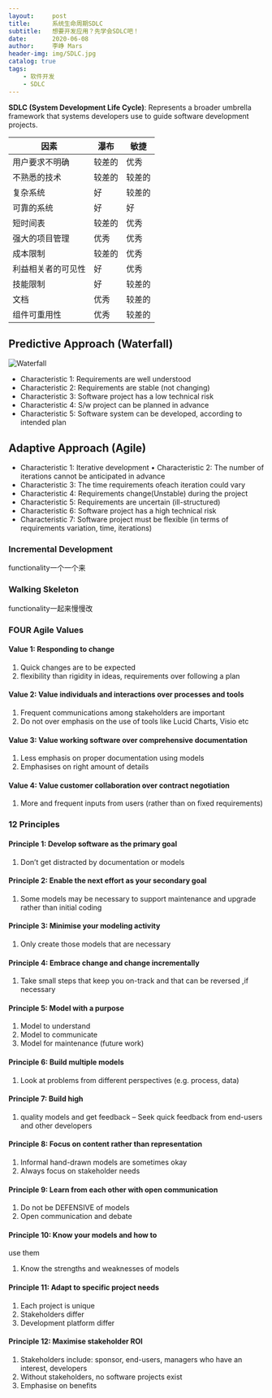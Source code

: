 ```yaml
---
layout:     post
title:      系统生命周期SDLC
subtitle:   想要开发应用？先学会SDLC吧！
date:       2020-06-08
author:     李峥 Mars
header-img: img/SDLC.jpg
catalog: true
tags:
    - 软件开发
    - SDLC
---
```


**SDLC (System Development Life Cycle)**: Represents a broader umbrella framework that systems developers use to guide software development projects.


因素 | 瀑布 | 敏捷
----- | ----- | ----- |
用户要求不明确 | 较差的 | 优秀
不熟悉的技术 | 较差的 | 较差的
复杂系统 | 好 | 较差的
可靠的系统 | 好 | 好
短时间表 | 较差的 | 优秀
强大的项目管理 | 优秀 | 优秀
成本限制 | 较差的 | 优秀
利益相关者的可见性 | 好 | 优秀
技能限制 | 好 | 较差的
文档 | 优秀 | 较差的
组件可重用性 | 优秀 | 较差的


## Predictive Approach (Waterfall)
![Waterfall](https://tva1.sinaimg.cn/large/007S8ZIlgy1gf8dy0kl9ej31gs0jc45m.jpg)
- Characteristic 1: Requirements are well understood
- Characteristic 2: Requirements are stable (not changing)
- Characteristic 3: Software project has a low technical risk
- Characteristic 4: S/w project can be planned in advance
- Characteristic 5: Software system can be developed, according to intended plan

## Adaptive Approach (Agile)
- Characteristic 1: Iterative development • Characteristic 2: The number of iterations cannot be anticipated in advance
- Characteristic 3: The time requirements ofeach iteration could vary
- Characteristic 4: Requirements change(Unstable) during the project
- Characteristic 5: Requirements are uncertain (ill-structured)
- Characteristic 6: Software project has a high technical risk
- Characteristic 7: Software project must be flexible (in terms of requirements variation, time, iterations)

### Incremental Development
functionality一个一个来
### Walking Skeleton
functionality一起来慢慢改

### FOUR Agile Values
#### Value 1: Responding to change
1. Quick changes are to be expected
2. flexibility than rigidity in ideas, requirements over following a plan
#### Value 2: Value individuals and interactions over processes and tools
1. Frequent communications among stakeholders are important
2. Do not over emphasis on the use of tools like Lucid Charts, Visio etc
#### Value 3: Value working software over comprehensive documentation
1. Less emphasis on proper documentation using models
2. Emphasises on right amount of details
#### Value 4: Value customer collaboration over contract negotiation
1. More and frequent inputs from users (rather than on fixed requirements)

### 12 Principles
#### Principle 1: Develop software as the primary goal
1. Don’t get distracted by documentation or models
#### Principle 2: Enable the next effort as your secondary goal
1. Some models may be necessary to support maintenance and upgrade rather than initial coding
#### Principle 3: Minimise your modeling activity
1. Only create those models that are necessary
#### Principle 4: Embrace change and change incrementally
1. Take small steps that keep you on-track and that can be
reversed ,if necessary
#### Principle 5: Model with a purpose
1. Model to understand
2. Model to communicate
3. Model for maintenance (future work)
#### Principle 6: Build multiple models
1. Look at problems from different perspectives (e.g. process,
data)
#### Principle 7: Build high
1. quality models and get feedback – Seek quick feedback from end-users and other developers
#### Principle 8: Focus on content rather than representation 
1. Informal hand-drawn models are sometimes okay
2. Always focus on stakeholder needs
#### Principle 9: Learn from each other with open communication
1. Do not be DEFENSIVE of models
2. Open communication and debate
#### Principle 10: Know your models and how to
use them
1. Know the strengths and weaknesses of
models
#### Principle 11: Adapt to specific project needs
1. Each project is unique
2. Stakeholders differ
3. Development platform differ
#### Principle 12: Maximise stakeholder ROI
1. Stakeholders include: sponsor, end-users, managers who have an interest, developers
2. Without stakeholders, no software projects exist
3. Emphasise on benefits
